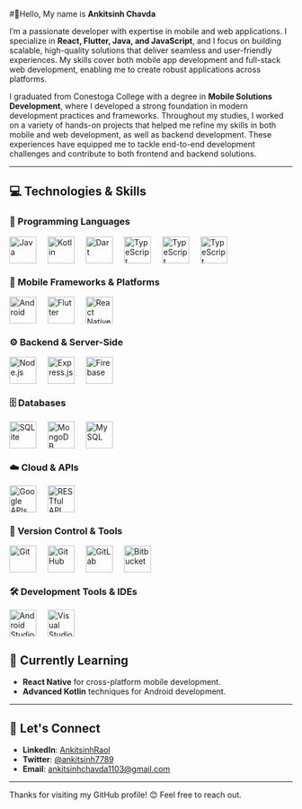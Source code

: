 #👋Hello, My name is **Ankitsinh Chavda**

I’m a passionate developer with expertise in mobile and web applications. I specialize in **React, Flutter, Java, and JavaScript**, and I focus on building scalable, high-quality solutions that deliver seamless and user-friendly experiences. My skills cover both mobile app development and full-stack web development, enabling me to create robust applications across platforms.

I graduated from Conestoga College with a degree in **Mobile Solutions Development**, where I developed a strong foundation in modern development practices and frameworks. Throughout my studies, I worked on a variety of hands-on projects that helped me refine my skills in both mobile and web development, as well as backend development. These experiences have equipped me to tackle end-to-end development challenges and contribute to both frontend and backend solutions.



---

## 💻 **Technologies & Skills**

### **🚀 Programming Languages**
<div style="display: flex; flex-wrap: wrap; gap: 20px; align-items: center;">
  <img src="https://img.icons8.com/color/48/000000/java-coffee-cup-logo.png" alt="Java" width="48" height="48">
  <img src="https://img.icons8.com/color/48/000000/kotlin.png" alt="Kotlin" width="48" height="48">
  <img src="https://img.icons8.com/color/48/000000/dart.png" alt="Dart" width="48" height="48">
  <img src="https://img.icons8.com/color/48/000000/typescript.png" alt="TypeScript" width="48" height="48">
  <img src="https://img.icons8.com/color/48/000000/python.png" alt="TypeScript" width="48" height="48">
  <img src="https://img.icons8.com/color/48/000000/javascript.png" alt="TypeScript" width="48" height="48">
</div>

### **📱 Mobile Frameworks & Platforms**
<div style="display: flex; flex-wrap: wrap; gap: 20px; align-items: center;">
  <img src="https://img.icons8.com/color/48/000000/android-os.png" alt="Android" width="48" height="48">
  <img src="https://img.icons8.com/color/48/000000/flutter.png" alt="Flutter" width="48" height="48">
  <img src="https://img.icons8.com/color/48/000000/react-native.png" alt="React Native" width="48" height="48">
</div>

### **⚙️ Backend & Server-Side**
<div style="display: flex; flex-wrap: wrap; gap: 20px; align-items: center;">
  <img src="https://img.icons8.com/color/48/000000/nodejs.png" alt="Node.js" width="48" height="48">
  <img src="https://img.icons8.com/color/48/000000/express.png" alt="Express.js" width="48" height="48">
  <img src="https://img.icons8.com/color/48/000000/firebase.png" alt="Firebase" width="48" height="48">
</div>

### **🗄️ Databases**
<div style="display: flex; flex-wrap: wrap; gap: 20px; align-items: center;">
  <img src="https://img.icons8.com/?size=48&id=yjSayFwWHyCo&format=png&color=2DACE8" alt="SQLite" width="48" height="48">
  <img src="https://img.icons8.com/color/48/000000/mongodb.png" alt="MongoDB" width="48" height="48">
  <img src="https://img.icons8.com/color/48/000000/mysql-logo.png" alt="MySQL" width="48" height="48">
</div>

### **☁️ Cloud & APIs**
<div style="display: flex; flex-wrap: wrap; gap: 20px; align-items: center;">
  <img src="https://img.icons8.com/color/48/000000/google-cloud.png" alt="Google APIs" width="48" height="48">
  <img src="https://img.icons8.com/color/48/000000/api.png" alt="RESTful API" width="48" height="48">
</div>

### **🔧 Version Control & Tools**
<div style="display: flex; flex-wrap: wrap; gap: 20px; align-items: center;">
  <img src="https://img.icons8.com/color/48/000000/git.png" alt="Git" width="48" height="48">
  <img src="https://img.icons8.com/color/48/000000/github.png" alt="GitHub" width="48" height="48">
  <img src="https://img.icons8.com/color/48/000000/gitlab.png" alt="GitLab" width="48" height="48">
  <img src="https://img.icons8.com/color/48/000000/bitbucket.png" alt="Bitbucket" width="48" height="48">
</div>

### **🛠️ Development Tools & IDEs**
<div style="display: flex; flex-wrap: wrap; gap: 20px; align-items: center;">
  <img src="https://img.icons8.com/color/48/000000/android-studio.png" alt="Android Studio" width="48" height="48">
  <img src="https://img.icons8.com/color/48/000000/visual-studio-code-2019.png" alt="Visual Studio Code" width="48" height="48">
</div>



## 🌱 Currently Learning

- **React Native** for cross-platform mobile development.
- **Advanced Kotlin** techniques for Android development.

---

## 📣 Let's Connect

- **LinkedIn**: [AnkitsinhRaol](https://www.linkedin.com/in/AnkitsinhRaol/)
- **Twitter**: [@ankitsinh7789](https://x.com/ankitsinh7789/)
- **Email**: ankitsinhchavda1103@gmail.com

---

Thanks for visiting my GitHub profile! 😊 Feel free to reach out. 

